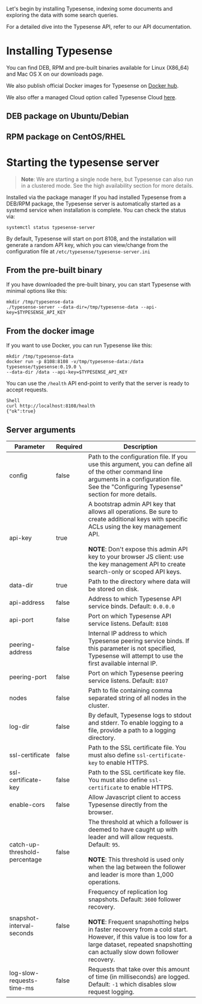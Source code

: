 Let's begin by installing Typesense, indexing some documents and exploring the data with some search queries.

For a detailed dive into the Typesense API, refer to our API documentation.

# Installing Typesense
You can find DEB, RPM and pre-built binaries available for Linux (X86_64) and Mac OS X on our downloads page.

We also publish official Docker images for Typesense on [Docker hub](https://hub.docker.com/r/typesense/typesense/).

We also offer a managed Cloud option called Typesense Cloud [here](https://cloud.typesense.org/?_ga=2.142997813.1232513525.1614309604-1445891162.1612758736).

## DEB package on Ubuntu/Debian

<Tabs :tabs="['Shell']">
  <template v-slot:Shell>

```bash
apt install ./typesense-server-<version>-amd64.deb
```

  </template>
</Tabs>

## RPM package on CentOS/RHEL
<Tabs :tabs="['Shell']">
  <template v-slot:Shell>

```bash
yum install ./typesense-server-<version>.x86_64.rpm
```

  </template>
</Tabs>

# Starting the typesense server
>**Note**:
> We are starting a single node here, but Typesense can also run in a clustered mode. See the high availability section for more details.

Installed via the package manager
If you had installed Typesense from a DEB/RPM package, the Typesense server is automatically started as a systemd service when installation is complete. You can check the status via:

`systemctl status typesense-server`

By default, Typesense will start on port 8108, and the installation will generate a random API key, which you can view/change from the configuration file at `/etc/typesense/typesense-server.ini`

## From the pre-built binary
If you have downloaded the pre-built binary, you can start Typesense with minimal options like this:

    mkdir /tmp/typesense-data
    ./typesense-server --data-dir=/tmp/typesense-data --api-key=$TYPESENSE_API_KEY

## From the docker image
If you want to use Docker, you can run Typesense like this:

    mkdir /tmp/typesense-data
    docker run -p 8108:8108 -v/tmp/typesense-data:/data typesense/typesense:0.19.0 \
    --data-dir /data --api-key=$TYPESENSE_API_KEY
You can use the `/health` API end-point to verify that the server is ready to accept requests.

    Shell
    curl http://localhost:8108/health
    {"ok":true}

## Server arguments

| Parameter      | Required    |Description                                            |
| -------------- | ----------- |-------------------------------------------------------| 
| config         | false       |Path to the configuration file. If you use this argument, you can define all of the other command line arguments in a configuration file. See the "Configuring Typesense" section for more details.|
|api-key	|true	|A bootstrap admin API key that allows all operations. Be sure to create additional keys with specific ACLs using the key management API. <br><br>**NOTE**: Don't expose this admin API key to your browser JS client: use the key management API to create search-only or scoped API keys.|
|data-dir	|true	|Path to the directory where data will be stored on disk.|
|api-address	|false	|Address to which Typesense API service binds. Default: `0.0.0.0`|
|api-port	|false	|Port on which Typesense API service listens. Default: `8108`|
|peering-address	|false	|Internal IP address to which Typesense peering service binds. If this parameter is not specified, Typesense will attempt to use the first available internal IP.|
|peering-port	|false	|Port on which Typesense peering service listens. Default: `8107`|
|nodes	|false	|Path to file containing comma separated string of all nodes in the cluster.|
log-dir	|false	|By default, Typesense logs to stdout and stderr. To enable logging to a file, provide a path to a logging directory.|
|ssl-certificate	|false	|Path to the SSL certificate file. You must also define `ssl-certificate-key` to enable HTTPS.|
|ssl-certificate-key	|false	|Path to the SSL certificate key file. You must also define `ssl-certificate` to enable HTTPS.|
|enable-cors	|false	|Allow Javascript client to access Typesense directly from the browser.|
|catch-up-threshold-percentage	|false	|The threshold at which a follower is deemed to have caught up with leader and will allow requests. Default: `95`.<br><br>**NOTE**: This threshold is used only when the lag between the follower and leader is more than 1,000 operations.|
|snapshot-interval-seconds	|false	|Frequency of replication log snapshots. Default: `3600` follower recovery.<br><br>**NOTE**: Frequent snapshotting helps in faster recovery from a cold start. However, if this value is too low for a large dataset, repeated snapshotting can actually slow down follower recovery.|
|log-slow-requests-time-ms	|false	|Requests that take over this amount of time (in milliseconds) are logged. Default: `-1` which disables slow request logging.|